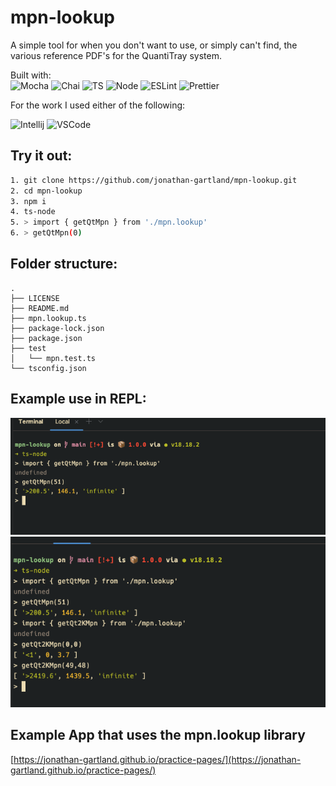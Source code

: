 # mpn-lookup  
  
A simple tool for when you don't want to use, or simply can't find, the various reference PDF's for the QuantiTray system.  
  
Built with:  
![Mocha](https://img.shields.io/badge/-Mocha-%238D6748?&style=for-the-badge&logo=Mocha&logoColor=white)
![Chai](https://img.shields.io/badge/chai.js-323330?style=for-the-badge&logo=chai&logoColor=red)
![TS](https://img.shields.io/badge/TypeScript-007ACC?style=for-the-badge&logo=typescript&logoColor=white)
![Node](https://img.shields.io/badge/Node.js-43853D?style=for-the-badge&logo=node.js&logoColor=white)
![ESLint](https://img.shields.io/badge/eslint-3A33D1?style=for-the-badge&logo=eslint&logoColor=white)
![Prettier](https://img.shields.io/badge/prettier-1A2C34?style=for-the-badge&logo=prettier&logoColor=F7BA3E)

For the work I used either of the following:

![Intellij](https://img.shields.io/badge/IntelliJ_IDEA-000000.svg?style=for-the-badge&logo=intellij-idea&logoColor=white)
![VSCode](https://img.shields.io/badge/-Visual%20Studio%20Code-%233178C6?logo=visual-studio-code)


## Try it out:
```bash
1. git clone https://github.com/jonathan-gartland/mpn-lookup.git
2. cd mpn-lookup
3. npm i
4. ts-node
5. > import { getQtMpn } from './mpn.lookup'
6. > getQtMpn(0)
```

## Folder structure:
```
.
├── LICENSE
├── README.md
├── mpn.lookup.ts
├── package-lock.json
├── package.json
├── test
│   └── mpn.test.ts
└── tsconfig.json

```


## Example use in REPL:
![image](mpn_out.png)  
![image](mpn_examples.png)  
  
  
## Example App that uses the mpn.lookup library  
[https://jonathan-gartland.github.io/practice-pages/](https://jonathan-gartland.github.io/practice-pages/)
